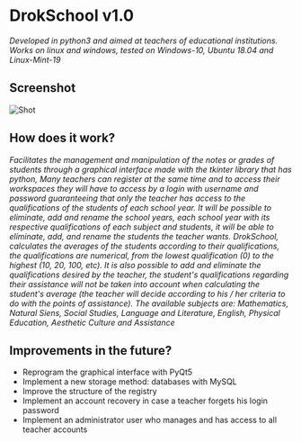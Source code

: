 # DrokSchool v1.0

_Developed in python3 and aimed at teachers of educational institutions.
Works on linux and windows, tested on Windows-10, Ubuntu 18.04 and Linux-Mint-19_

## Screenshot ##
![Shot](https://github.com/JCVBS/DrokSchool/database/gallery/Screenshot.png)

## How does it work? ##
_Facilitates the management and manipulation of the notes or grades of students through a graphical interface made with the tkinter library that has python,
Many teachers can register at the same time and to access their workspaces they will have to access by a login with username and password guaranteeing that only the teacher has access to the qualifications of the students of each school year.
It will be possible to eliminate, add and rename the school years, each school year with its respective qualifications of each subject and students, it will be able to eliminate, add,
and rename the students the teacher wants.
DrokSchool, calculates the averages of the students according to their qualifications, the qualifications are numerical, from the lowest qualification (0) to the highest (10, 20, 100, etc). It is also possible to add and eliminate the qualifications desired by the teacher, the student's qualifications regarding their assistance will not be taken into account when calculating the student's average (the teacher will decide according to his / her criteria to do with the points of assistance).
The available subjects are: Mathematics, Natural Siens, Social Studies, Language and Literature, English, Physical Education, Aesthetic Culture and Assistance_


## Improvements in the future? ##
 - Reprogram the graphical interface with PyQt5
 - Implement a new storage method: databases with MySQL
 - Improve the structure of the registry
 - Implement an account recovery in case a teacher forgets his login password
 - Implement an administrator user who manages and has access to all teacher accounts
